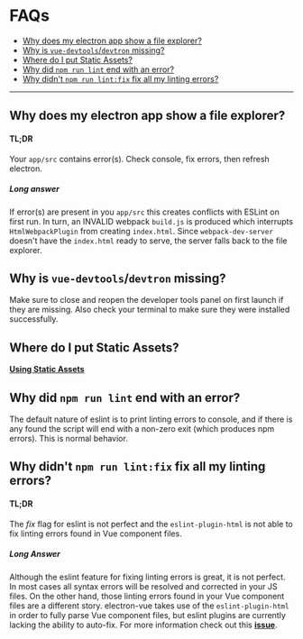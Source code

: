 # FAQs

* [Why does my electron app show a file explorer?](#why-does-my-electron-app-show-a-file-explorer)
* [Why is `vue-devtools`/`devtron` missing?](#why-is-vue-devtoolsdevtron-missing)
* [Where do I put Static Assets?](#where-do-i-put-static-assets)
* [Why did `npm run lint` end with an error?](#why-did-npm-run-lint-end-with-an-error)
* [Why didn't `npm run lint:fix` fix all my linting errors?](#why-didnt-npm-run-lintfix-fix-all-my-linting-errors)

---

## Why does my electron app show a file explorer?

#### TL;DR
Your `app/src` contains error(s). Check console, fix errors, then refresh electron.
##### Long answer
 If error(s) are present in you `app/src` this creates conflicts with ESLint on first run. In turn, an INVALID webpack `build.js` is produced which interrupts `HtmlWebpackPlugin` from creating `index.html`. Since `webpack-dev-server` doesn't have the `index.html` ready to serve, the server falls back to the file explorer.
 
## Why is `vue-devtools`/`devtron` missing?
Make sure to close and reopen the developer tools panel on first launch if they are missing. Also check your terminal to make sure they were installed successfully.

## Where do I put Static Assets?
**[Using Static Assets](https://simulatedgreg.gitbooks.io/electron-vue/content/docs/using_the_file_structure.html#using-static-assets)**

## Why did `npm run lint` end with an error?

The default nature of eslint is to print linting errors to console, and if there is any found the script will end with a non-zero exit (which produces npm errors). This is normal behavior. 

## Why didn't `npm run lint:fix` fix all my linting errors?

#### TL;DR
The *fix* flag for eslint is not perfect and the `eslint-plugin-html` is not able to fix linting errors found in Vue component files.

##### Long Answer
Although the eslint feature for fixing linting errors is great, it is not perfect. In most cases all syntax errors will be resolved and corrected in your JS files. On the other hand, those linting errors found in your Vue component files are a different story. electron-vue takes use of the `eslint-plugin-html` in order to fully parse Vue component files, but eslint plugins are currently lacking the ability to auto-fix. For more information check out this **[issue](https://github.com/eslint/eslint/issues/5121)**.
